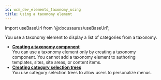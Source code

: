 ```yaml
---
id: wcm_dev_elements_taxonomy_using
title: Using a taxonomy element
---
```

import useBaseUrl from '@docusaurus/useBaseUrl';



You use a taxonomy element to display a list of categories from a taxonomy.

-   **[Creating a taxonomy component](wcm_dev_elements_taxonomy_creating.md)**  
You can use a taxonomy element only by creating a taxonomy component. You cannot add a taxonomy element to authoring templates, sites, site areas, or content items.
-   **[Creating category selection trees](wcm_dev_elements_taxonomy_selectiontrees.md)**  
You use category selection trees to allow users to personalize menus.

